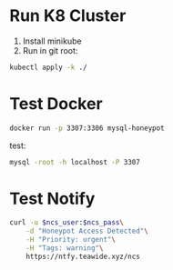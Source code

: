 # Run K8 Cluster
1. Install minikube
2. Run in git root:
```bash
kubectl apply -k ./
```

# Test Docker
```bash
docker run -p 3307:3306 mysql-honeypot
```
test:
```bash
mysql -root -h localhost -P 3307
```

# Test Notify
```bash
curl -u $ncs_user:$ncs_pass\
    -d "Honeypot Access Detected"\
    -H "Priority: urgent"\
    -H "Tags: warning"\
    https://ntfy.teawide.xyz/ncs
```
